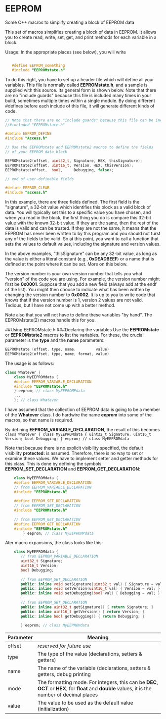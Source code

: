 # EEPROM
Some C++ macros to simplify creating a block of EEPROM data

This set of macros simplifies creating a block of data in EEPROM.  It allows you to create read, write, set, get, and print methods for each variable in a block.

Usage:
In the appropriate places (see below), you will write
```c++

   #define EEPROM_something
   #include "EEPROMstate.h"
```
To do this right, you  have to set up a header file which will define all your variables.  This file is normally called **EEPROMstate.h**, and a sample is supplied with this source.  Its general form is shown below.  Note that there are no "include guards" because this file is included many times in your build, sometimes multiple times within a single module.  By doing different #defines before each include of this file, it will generate different kinds of code.
```c++
// Note that there are no "include guards" because this file can be included several times
//#included "EEPROMstate.h"

#define EEPROM_DEFINE
#include "Access.h"

// Use the EEPROMstate and EEPROMstate2 macros to define the fields
// of your EEPROM data block

EEPROMstate2(offset, uint32_t, Signature, HEX, thisSignature);
EEPROMstate2(offset, uint16_t, Version, HEX, thisVersion);
EEPROMstate(offset,  bool,     Debugging, false);

// end of user-definable fields

#define EEPROM_CLEAR
#include "access.h"
```
In this example, there are three fields defined.  The first field is the "signature", a 32-bit value which identifies this block as a valid block of data.  You will typically set this to a specific value you have chosen, and when you read in the block, the first thing you do is compare this 32-bit value with the known 32-bit value.  If they are the same, then the rest of the data is valid and can be trusted.  If they are not the same, it means that the EEPROM has never been written to by this program and you should not turst any of the fields to be valid.  So at this point, you want to call a function that sets the values to default values, including the signature and version values.

In the above examples, "thisSignature" can be any 32-bit value, as long as the value is either a literal constant (e.g., **0xDEADBEEF**) or a name that is defined at the point where it can be set.  More on this below.

The version number is your own version number that tells you what "version" of the code you are using.  For example, the version number might first be **0x0001**.  Suppose that you add a new field (always add at the endf of the list).  You might then choose to indicate what has been written by changing the version number to **0x0002**.  It is up to you to write code that knows that if the version number is 1, version 2 values are not valid.  Tedious, but I have not come up with a better method.

Note also that you will not have to define these variables "by hand".  The EEPROMstate(2) macros handle this for you.

##Using EEPROMstate.h
###Declaring the variables
Use the **EEPROMstate** or **EEPROMstate2** macros to list the variables.  For these, the crucial parameter is the **type** and the **name** parameters:
```c++
EEPROMstate (offset, type, name,         value)
EEPROMstate2(offset, type, name, format, value)
```
The usage is as follows:
```c++
class Whatever {
    class MyEEPROMdata {
    #define EEPROM_VARIABLE_DECLARATION
    #include "EEPROMstate.h"
    } eeprom; // class MyEEPROMPdata
    ...
    }; // class Whatever
```
I have assumed that the collection of EEPROM data is going to be a member of the **Whatever** class.  I do hardwire the name **eeprom** into some of the macros, so that name is required.

By defining **EEPROM_VARIABLE_DECLARATION**, the result of this becomes
    ```
    class Whatever {
    class MyEEPROMdata {
         uint32_t Signature;
         uint16_t Version;
         bool Debugging;
         } eeprom; // class MyEEPROMdata
    ```

Note that because there is no explicit visibility specified, the default visibility **protected:** is assumed.  Therefore, there is no way to set or examine these values.  We have to implement setter and getter methods for this class.  This is done by defining the symbols **EEPROM_SET_DECLARATION** and **EEPROM_GET_DECLARATION**:
```c++
    class MyEEPROMdata {
    #define EEPROM_VARIABLE_DECLARATION
    // from EEPROM_VARIABLE_DECLARATION
    #include "EEPROMstate.h"
    
    #define EEPROM_SET_DECLARATION
    // from EEPROM_SET_DECLARATION
    #include "EEPROMstate.h"
    
    // from EEPROM_GET_DECLARATION
    #define EEPROM_GET_DECLARATION
    #include "EEPROMstate.h"
        } eeprom; // class MyEEPROMPdata
  ```     
  Ater macro expansions, the class looks like this:
  ```c++
      class MyEEPROMdata {
         // from EEPROM_VARIABLE_DECLARATION
         uint32_t Signature;
         uint16_t Version;
         bool Debugging;
         
         // from EEPROM_SET_DECLARATION
         public: inline void setSignature(uint32_t val) { Signature = val; }
         public: inline void setVersion(uint16_t val) { Version = val; }
         public: inline void setDebugging(bool val) { Debugging = val; }
         
         // from EEPROM_GET_DECLARATION
         public: inline uint32_t getSignature() { return Signature; }
         public: inline uint16_t getVersion() { return Version; }
         public: inline bool getDebugging() { return Debugging; }
          
         } eeprom; // class MyEEPROMdata
 ```

Parameter | Meaning 
--------- | ------- 
offset    | _reserved for future use_
type      |  The type of the value (declarations, setters & getters)
name      |  The name of the variable (declarations, setters & getters, debug printing
mode      | The formatting mode.  For integers, this can be **DEC**, **OCT** or **HEX**, for **float** and **double** values, it is the number of decimal places
value     | The value to be used as the default value (initialization)
    
    
